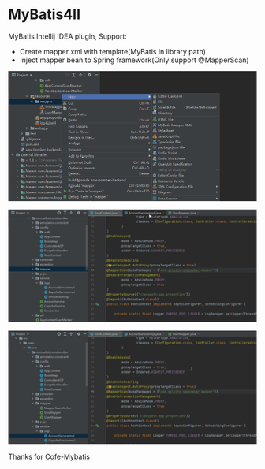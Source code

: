 # MyBatis4II #

MyBatis Intellij IDEA plugin, Support:

- Create mapper xml with template(MyBatis in library path)
- Inject mapper bean to Spring framework(Only support @MapperScan)

![Create XML](screenshot/xml.gif)

![Inject Bean](screenshot/bean.gif)

![Opearte](screenshot/operate.gif)

Thanks for [Cofe-Mybatis](https://github.com/cofedream/Cofe-Mybatis)